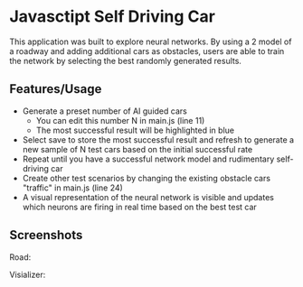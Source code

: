 # Javasctipt Self Driving Car

This application was built to explore neural networks. By using a 2 model of a roadway and adding additional cars as obstacles, users are able to train the network by selecting the best randomly generated results.

## Features/Usage

- Generate a preset number of AI guided cars
  - You can edit this number N in main.js (line 11)
  - The most successful result will be highlighted in blue
- Select save to store the most successful result and refresh to generate a new sample of N test cars based on the initial successful rate
- Repeat until you have a successful network model and rudimentary self-driving car
- Create other test scenarios by changing the existing obstacle cars "traffic" in main.js (line 24)
- A visual representation of the neural network is visible and updates which neurons are firing in real time based on the best test car
  
## Screenshots

  Road:




  Visializer:

